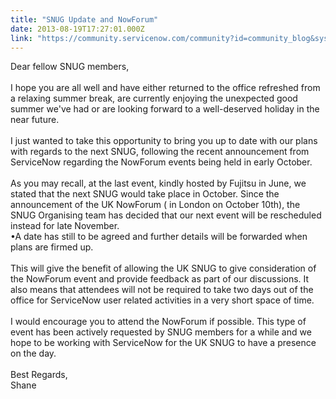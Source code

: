 ```yaml
---
title: "SNUG Update and NowForum"
date: 2013-08-19T17:27:01.000Z
link: "https://community.servicenow.com/community?id=community_blog&sys_id=ca2d66e5dbd0dbc01dcaf3231f96198f"
---
```

<p>Dear fellow SNUG members, <br /><br />I hope you are all well and have either returned to the office refreshed from a relaxing summer break, are currently enjoying the unexpected good summer we've had or are looking forward to a well-deserved holiday in the near future. <br /><br />I just wanted to take this opportunity to bring you up to date with our plans with regards to the next SNUG, following the recent announcement from ServiceNow regarding the NowForum events being held in early October. <br /><br />As you may recall, at the last event, kindly hosted by Fujitsu in June, we stated that the next SNUG would take place in October. Since the announcement of the UK NowForum ( in London on October 10th), the SNUG Organising team has decided that our next event will be rescheduled instead for late November. <br />•A date has still to be agreed and further details will be forwarded when plans are firmed up.<br /><br />This will give the benefit of allowing the UK SNUG to give consideration of the NowForum event and provide feedback as part of our discussions. It also means that attendees will not be required to take two days out of the office for ServiceNow user related activities in a very short space of time. <br /><br />I would encourage you to attend the NowForum if possible. This type of event has been actively requested by SNUG members for a while and we hope to be working with ServiceNow for the UK SNUG to have a presence on the day. <br /><br />Best Regards,<br />Shane</p>